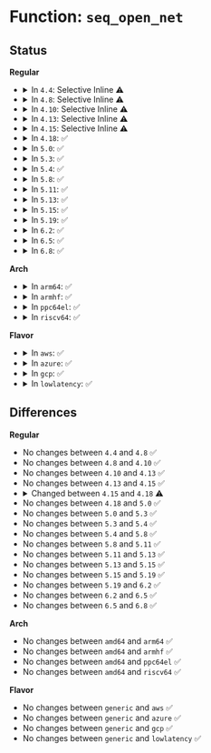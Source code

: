 # Function: <code>seq_open_net</code>

## Status
<b>Regular</b>
<ul>
<li>
<details>
<summary>In <code>4.4</code>: Selective Inline ⚠️</summary>

```c
int seq_open_net(struct inode *ino, struct file *f, const struct seq_operations *ops, int size);
```

**Collision:** Unique Global

**Inline:** Selective

**Transformation:** False

**Instances:**

```
In fs/proc/proc_net.c (ffffffff812864e0)
Location: fs/proc/proc_net.c:39
Inline: True
Direct callers:
  - net/core/sock.c:proto_seq_open
  - net/core/net-procfs.c:dev_mc_seq_open
  - net/core/net-procfs.c:ptype_seq_open
  - net/core/net-procfs.c:dev_seq_open
  - net/netlink/af_netlink.c:netlink_seq_open
  - net/netfilter/nf_log.c:nflog_open
  - net/ipv4/tcp_ipv4.c:tcp_seq_open
  - net/ipv4/raw.c:raw_v4_seq_open
  - net/ipv4/udp.c:udp_seq_open
  - net/ipv4/arp.c:arp_seq_open
  - net/ipv4/igmp.c:igmp_mcf_seq_open
  - net/ipv4/igmp.c:igmp_mc_seq_open
  - net/ipv4/fib_trie.c:fib_route_seq_open
  - net/ipv4/fib_trie.c:fib_trie_seq_open
  - net/ipv4/ping.c:ping_seq_open
  - net/ipv4/ipmr.c:ipmr_mfc_open
  - net/ipv4/ipmr.c:ipmr_vif_open
  - net/unix/af_unix.c:unix_seq_open
  - net/ipv6/anycast.c:ac6_seq_open
  - net/ipv6/addrconf.c:if6_seq_open
  - net/ipv6/ip6_fib.c:ipv6_route_open
  - net/ipv6/mcast.c:igmp6_mcf_seq_open
  - net/ipv6/mcast.c:igmp6_mc_seq_open
  - net/ipv6/ip6mr.c:ipmr_mfc_open
  - net/ipv6/ip6mr.c:ip6mr_vif_open
  - net/packet/af_packet.c:packet_seq_open
  - net/wireless/wext-proc.c:seq_open_wireless
```
**Symbols:**

```
ffffffff812864e0-ffffffff81286552: seq_open_net (STB_GLOBAL)
```
</details>
</li>
<li>
<details>
<summary>In <code>4.8</code>: Selective Inline ⚠️</summary>

```c
int seq_open_net(struct inode *ino, struct file *f, const struct seq_operations *ops, int size);
```

**Collision:** Unique Global

**Inline:** Selective

**Transformation:** False

**Instances:**

```
In fs/proc/proc_net.c (ffffffff812b3680)
Location: fs/proc/proc_net.c:39
Inline: True
Direct callers:
  - net/core/sock.c:proto_seq_open
  - net/core/net-procfs.c:dev_mc_seq_open
  - net/core/net-procfs.c:ptype_seq_open
  - net/core/net-procfs.c:dev_seq_open
  - net/netlink/af_netlink.c:netlink_seq_open
  - net/netfilter/nf_log.c:nflog_open
  - net/ipv4/tcp_ipv4.c:tcp_seq_open
  - net/ipv4/raw.c:raw_v4_seq_open
  - net/ipv4/udp.c:udp_seq_open
  - net/ipv4/arp.c:arp_seq_open
  - net/ipv4/igmp.c:igmp_mcf_seq_open
  - net/ipv4/igmp.c:igmp_mc_seq_open
  - net/ipv4/fib_trie.c:fib_route_seq_open
  - net/ipv4/fib_trie.c:fib_trie_seq_open
  - net/ipv4/ping.c:ping_seq_open
  - net/ipv4/ipmr.c:ipmr_mfc_open
  - net/ipv4/ipmr.c:ipmr_vif_open
  - net/unix/af_unix.c:unix_seq_open
  - net/ipv6/anycast.c:ac6_seq_open
  - net/ipv6/addrconf.c:if6_seq_open
  - net/ipv6/ip6_fib.c:ipv6_route_open
  - net/ipv6/mcast.c:igmp6_mcf_seq_open
  - net/ipv6/mcast.c:igmp6_mc_seq_open
  - net/ipv6/ip6mr.c:ipmr_mfc_open
  - net/ipv6/ip6mr.c:ip6mr_vif_open
  - net/packet/af_packet.c:packet_seq_open
  - net/wireless/wext-proc.c:seq_open_wireless
```
**Symbols:**

```
ffffffff812b3680-ffffffff812b36f9: seq_open_net (STB_GLOBAL)
```
</details>
</li>
<li>
<details>
<summary>In <code>4.10</code>: Selective Inline ⚠️</summary>

```c
int seq_open_net(struct inode *ino, struct file *f, const struct seq_operations *ops, int size);
```

**Collision:** Unique Global

**Inline:** Selective

**Transformation:** False

**Instances:**

```
In fs/proc/proc_net.c (ffffffff812c8ed0)
Location: fs/proc/proc_net.c:40
Inline: True
Direct callers:
  - net/core/sock.c:proto_seq_open
  - net/core/net-procfs.c:dev_mc_seq_open
  - net/core/net-procfs.c:ptype_seq_open
  - net/core/net-procfs.c:dev_seq_open
  - net/netlink/af_netlink.c:netlink_seq_open
  - net/netfilter/nf_log.c:nflog_open
  - net/ipv4/tcp_ipv4.c:tcp_seq_open
  - net/ipv4/raw.c:raw_v4_seq_open
  - net/ipv4/udp.c:udp_seq_open
  - net/ipv4/arp.c:arp_seq_open
  - net/ipv4/igmp.c:igmp_mcf_seq_open
  - net/ipv4/igmp.c:igmp_mc_seq_open
  - net/ipv4/fib_trie.c:fib_route_seq_open
  - net/ipv4/fib_trie.c:fib_trie_seq_open
  - net/ipv4/ping.c:ping_seq_open
  - net/ipv4/ipmr.c:ipmr_mfc_open
  - net/ipv4/ipmr.c:ipmr_vif_open
  - net/unix/af_unix.c:unix_seq_open
  - net/ipv6/anycast.c:ac6_seq_open
  - net/ipv6/addrconf.c:if6_seq_open
  - net/ipv6/ip6_fib.c:ipv6_route_open
  - net/ipv6/mcast.c:igmp6_mcf_seq_open
  - net/ipv6/mcast.c:igmp6_mc_seq_open
  - net/ipv6/ip6mr.c:ipmr_mfc_open
  - net/ipv6/ip6mr.c:ip6mr_vif_open
  - net/packet/af_packet.c:packet_seq_open
  - net/wireless/wext-proc.c:seq_open_wireless
```
**Symbols:**

```
ffffffff812c8ed0-ffffffff812c8f49: seq_open_net (STB_GLOBAL)
```
</details>
</li>
<li>
<details>
<summary>In <code>4.13</code>: Selective Inline ⚠️</summary>

```c
int seq_open_net(struct inode *ino, struct file *f, const struct seq_operations *ops, int size);
```

**Collision:** Unique Global

**Inline:** Selective

**Transformation:** False

**Instances:**

```
In fs/proc/proc_net.c (ffffffff812d61d0)
Location: fs/proc/proc_net.c:41
Inline: True
Direct callers:
  - net/core/sock.c:proto_seq_open
  - net/core/net-procfs.c:dev_mc_seq_open
  - net/core/net-procfs.c:ptype_seq_open
  - net/core/net-procfs.c:dev_seq_open
  - net/netlink/af_netlink.c:netlink_seq_open
  - net/netfilter/nf_log.c:nflog_open
  - net/ipv4/tcp_ipv4.c:tcp_seq_open
  - net/ipv4/raw.c:raw_v4_seq_open
  - net/ipv4/udp.c:udp_seq_open
  - net/ipv4/arp.c:arp_seq_open
  - net/ipv4/igmp.c:igmp_mcf_seq_open
  - net/ipv4/igmp.c:igmp_mc_seq_open
  - net/ipv4/fib_trie.c:fib_route_seq_open
  - net/ipv4/fib_trie.c:fib_trie_seq_open
  - net/ipv4/ping.c:ping_seq_open
  - net/ipv4/ipmr.c:ipmr_mfc_open
  - net/ipv4/ipmr.c:ipmr_vif_open
  - net/unix/af_unix.c:unix_seq_open
  - net/ipv6/anycast.c:ac6_seq_open
  - net/ipv6/addrconf.c:if6_seq_open
  - net/ipv6/ip6_fib.c:ipv6_route_open
  - net/ipv6/mcast.c:igmp6_mcf_seq_open
  - net/ipv6/mcast.c:igmp6_mc_seq_open
  - net/ipv6/ip6mr.c:ipmr_mfc_open
  - net/ipv6/ip6mr.c:ip6mr_vif_open
  - net/packet/af_packet.c:packet_seq_open
  - net/wireless/wext-proc.c:seq_open_wireless
```
**Symbols:**

```
ffffffff812d61d0-ffffffff812d6262: seq_open_net (STB_GLOBAL)
```
</details>
</li>
<li>
<details>
<summary>In <code>4.15</code>: Selective Inline ⚠️</summary>

```c
int seq_open_net(struct inode *ino, struct file *f, const struct seq_operations *ops, int size);
```

**Collision:** Unique Global

**Inline:** Selective

**Transformation:** False

**Instances:**

```
In fs/proc/proc_net.c (ffffffff812faa10)
Location: fs/proc/proc_net.c:41
Inline: True
Direct callers:
  - net/core/sock.c:proto_seq_open
  - net/core/net-procfs.c:dev_mc_seq_open
  - net/core/net-procfs.c:ptype_seq_open
  - net/core/net-procfs.c:dev_seq_open
  - net/netlink/af_netlink.c:netlink_seq_open
  - net/netfilter/nf_log.c:nflog_open
  - net/ipv4/tcp_ipv4.c:tcp_seq_open
  - net/ipv4/raw.c:raw_v4_seq_open
  - net/ipv4/udp.c:udp_seq_open
  - net/ipv4/arp.c:arp_seq_open
  - net/ipv4/igmp.c:igmp_mcf_seq_open
  - net/ipv4/igmp.c:igmp_mc_seq_open
  - net/ipv4/fib_trie.c:fib_route_seq_open
  - net/ipv4/fib_trie.c:fib_trie_seq_open
  - net/ipv4/ping.c:ping_seq_open
  - net/ipv4/ipmr.c:ipmr_mfc_open
  - net/ipv4/ipmr.c:ipmr_vif_open
  - net/unix/af_unix.c:unix_seq_open
  - net/ipv6/anycast.c:ac6_seq_open
  - net/ipv6/addrconf.c:if6_seq_open
  - net/ipv6/ip6_fib.c:ipv6_route_open
  - net/ipv6/mcast.c:igmp6_mcf_seq_open
  - net/ipv6/mcast.c:igmp6_mc_seq_open
  - net/ipv6/ip6mr.c:ipmr_mfc_open
  - net/ipv6/ip6mr.c:ip6mr_vif_open
  - net/packet/af_packet.c:packet_seq_open
  - net/wireless/wext-proc.c:seq_open_wireless
```
**Symbols:**

```
ffffffff812faa10-ffffffff812faaa2: seq_open_net (STB_GLOBAL)
```
</details>
</li>
<li>
<details>
<summary>In <code>4.18</code>: ✅</summary>

```c
int seq_open_net(struct inode *inode, struct file *file);
```

**Collision:** Unique Static

**Inline:** No

**Transformation:** False

**Instances:**

```
In fs/proc/proc_net.c (ffffffff81327e50)
Location: fs/proc/proc_net.c:41
Inline: False
```
**Symbols:**

```
ffffffff81327e50-ffffffff81327f45: seq_open_net (STB_LOCAL)
```
</details>
</li>
<li>
<details>
<summary>In <code>5.0</code>: ✅</summary>

```c
int seq_open_net(struct inode *inode, struct file *file);
```

**Collision:** Unique Static

**Inline:** No

**Transformation:** False

**Instances:**

```
In fs/proc/proc_net.c (ffffffff8133f040)
Location: fs/proc/proc_net.c:57
Inline: False
```
**Symbols:**

```
ffffffff8133f040-ffffffff8133f135: seq_open_net (STB_LOCAL)
```
</details>
</li>
<li>
<details>
<summary>In <code>5.3</code>: ✅</summary>

```c
int seq_open_net(struct inode *inode, struct file *file);
```

**Collision:** Unique Static

**Inline:** No

**Transformation:** False

**Instances:**

```
In fs/proc/proc_net.c (ffffffff813673a0)
Location: fs/proc/proc_net.c:58
Inline: False
```
**Symbols:**

```
ffffffff813673a0-ffffffff81367462: seq_open_net (STB_LOCAL)
```
</details>
</li>
<li>
<details>
<summary>In <code>5.4</code>: ✅</summary>

```c
int seq_open_net(struct inode *inode, struct file *file);
```

**Collision:** Unique Static

**Inline:** No

**Transformation:** False

**Instances:**

```
In fs/proc/proc_net.c (ffffffff8137f620)
Location: fs/proc/proc_net.c:58
Inline: False
```
**Symbols:**

```
ffffffff8137f620-ffffffff8137f6e2: seq_open_net (STB_LOCAL)
```
</details>
</li>
<li>
<details>
<summary>In <code>5.8</code>: ✅</summary>

```c
int seq_open_net(struct inode *inode, struct file *file);
```

**Collision:** Unique Static

**Inline:** No

**Transformation:** False

**Instances:**

```
In fs/proc/proc_net.c (ffffffff813c9ab0)
Location: fs/proc/proc_net.c:58
Inline: False
```
**Symbols:**

```
ffffffff813c9ab0-ffffffff813c9b71: seq_open_net (STB_LOCAL)
```
</details>
</li>
<li>
<details>
<summary>In <code>5.11</code>: ✅</summary>

```c
int seq_open_net(struct inode *inode, struct file *file);
```

**Collision:** Unique Static

**Inline:** No

**Transformation:** False

**Instances:**

```
In fs/proc/proc_net.c (ffffffff813db6d0)
Location: fs/proc/proc_net.c:42
Inline: False
```
**Symbols:**

```
ffffffff813db6d0-ffffffff813db7da: seq_open_net (STB_LOCAL)
```
</details>
</li>
<li>
<details>
<summary>In <code>5.13</code>: ✅</summary>

```c
int seq_open_net(struct inode *inode, struct file *file);
```

**Collision:** Unique Static

**Inline:** No

**Transformation:** False

**Instances:**

```
In fs/proc/proc_net.c (ffffffff813e2600)
Location: fs/proc/proc_net.c:42
Inline: False
```
**Symbols:**

```
ffffffff813e2600-ffffffff813e26fe: seq_open_net (STB_LOCAL)
```
</details>
</li>
<li>
<details>
<summary>In <code>5.15</code>: ✅</summary>

```c
int seq_open_net(struct inode *inode, struct file *file);
```

**Collision:** Unique Static

**Inline:** No

**Transformation:** False

**Instances:**

```
In fs/proc/proc_net.c (ffffffff81434110)
Location: fs/proc/proc_net.c:42
Inline: False
```
**Symbols:**

```
ffffffff81434110-ffffffff8143420e: seq_open_net (STB_LOCAL)
```
</details>
</li>
<li>
<details>
<summary>In <code>5.19</code>: ✅</summary>

```c
int seq_open_net(struct inode *inode, struct file *file);
```

**Collision:** Unique Static

**Inline:** No

**Transformation:** False

**Instances:**

```
In fs/proc/proc_net.c (ffffffff814ae190)
Location: fs/proc/proc_net.c:42
Inline: False
```
**Symbols:**

```
ffffffff814ae190-ffffffff814ae2a4: seq_open_net (STB_LOCAL)
```
</details>
</li>
<li>
<details>
<summary>In <code>6.2</code>: ✅</summary>

```c
int seq_open_net(struct inode *inode, struct file *file);
```

**Collision:** Unique Static

**Inline:** No

**Transformation:** False

**Instances:**

```
In fs/proc/proc_net.c (ffffffff81544770)
Location: fs/proc/proc_net.c:39
Inline: False
```
**Symbols:**

```
ffffffff81544770-ffffffff81544884: seq_open_net (STB_LOCAL)
```
</details>
</li>
<li>
<details>
<summary>In <code>6.5</code>: ✅</summary>

```c
int seq_open_net(struct inode *inode, struct file *file);
```

**Collision:** Unique Static

**Inline:** No

**Transformation:** False

**Instances:**

```
In fs/proc/proc_net.c (ffffffff8157c370)
Location: fs/proc/proc_net.c:39
Inline: False
```
**Symbols:**

```
ffffffff8157c370-ffffffff8157c480: seq_open_net (STB_LOCAL)
```
</details>
</li>
<li>
<details>
<summary>In <code>6.8</code>: ✅</summary>

```c
int seq_open_net(struct inode *inode, struct file *file);
```

**Collision:** Unique Static

**Inline:** No

**Transformation:** False

**Instances:**

```
In fs/proc/proc_net.c (ffffffff815b4c80)
Location: fs/proc/proc_net.c:39
Inline: False
```
**Symbols:**

```
ffffffff815b4c80-ffffffff815b4d90: seq_open_net (STB_LOCAL)
```
</details>
</li>
</ul>
<b>Arch</b>
<ul>
<li>
<details>
<summary>In <code>arm64</code>: ✅</summary>

```c
int seq_open_net(struct inode *inode, struct file *file);
```

**Collision:** Unique Static

**Inline:** No

**Transformation:** False

**Instances:**

```
In fs/proc/proc_net.c (ffff80001044cde8)
Location: fs/proc/proc_net.c:58
Inline: False
```
**Symbols:**

```
ffff80001044cde8-ffff80001044cee4: seq_open_net (STB_LOCAL)
```
</details>
</li>
<li>
<details>
<summary>In <code>armhf</code>: ✅</summary>

```c
int seq_open_net(struct inode *inode, struct file *file);
```

**Collision:** Unique Static

**Inline:** No

**Transformation:** False

**Instances:**

```
In fs/proc/proc_net.c (c06114e4)
Location: fs/proc/proc_net.c:58
Inline: False
```
**Symbols:**

```
c06114e4-c06115e8: seq_open_net (STB_LOCAL)
```
</details>
</li>
<li>
<details>
<summary>In <code>ppc64el</code>: ✅</summary>

```c
int seq_open_net(struct inode *inode, struct file *file);
```

**Collision:** Unique Static

**Inline:** No

**Transformation:** False

**Instances:**

```
In fs/proc/proc_net.c (c000000000564420)
Location: fs/proc/proc_net.c:58
Inline: False
```
**Symbols:**

```
c000000000564420-c00000000056459c: seq_open_net (STB_LOCAL)
```
</details>
</li>
<li>
<details>
<summary>In <code>riscv64</code>: ✅</summary>

```c
int seq_open_net(struct inode *inode, struct file *file);
```

**Collision:** Unique Static

**Inline:** No

**Transformation:** False

**Instances:**

```
In fs/proc/proc_net.c (ffffffe0002e1b8e)
Location: fs/proc/proc_net.c:58
Inline: False
```
**Symbols:**

```
ffffffe0002e1b8e-ffffffe0002e1c3e: seq_open_net (STB_LOCAL)
```
</details>
</li>
</ul>
<b>Flavor</b>
<ul>
<li>
<details>
<summary>In <code>aws</code>: ✅</summary>

```c
int seq_open_net(struct inode *inode, struct file *file);
```

**Collision:** Unique Static

**Inline:** No

**Transformation:** False

**Instances:**

```
In fs/proc/proc_net.c (ffffffff81377c00)
Location: fs/proc/proc_net.c:58
Inline: False
```
**Symbols:**

```
ffffffff81377c00-ffffffff81377cc2: seq_open_net (STB_LOCAL)
```
</details>
</li>
<li>
<details>
<summary>In <code>azure</code>: ✅</summary>

```c
int seq_open_net(struct inode *inode, struct file *file);
```

**Collision:** Unique Static

**Inline:** No

**Transformation:** False

**Instances:**

```
In fs/proc/proc_net.c (ffffffff813686d0)
Location: fs/proc/proc_net.c:58
Inline: False
```
**Symbols:**

```
ffffffff813686d0-ffffffff81368792: seq_open_net (STB_LOCAL)
```
</details>
</li>
<li>
<details>
<summary>In <code>gcp</code>: ✅</summary>

```c
int seq_open_net(struct inode *inode, struct file *file);
```

**Collision:** Unique Static

**Inline:** No

**Transformation:** False

**Instances:**

```
In fs/proc/proc_net.c (ffffffff813756d0)
Location: fs/proc/proc_net.c:58
Inline: False
```
**Symbols:**

```
ffffffff813756d0-ffffffff81375792: seq_open_net (STB_LOCAL)
```
</details>
</li>
<li>
<details>
<summary>In <code>lowlatency</code>: ✅</summary>

```c
int seq_open_net(struct inode *inode, struct file *file);
```

**Collision:** Unique Static

**Inline:** No

**Transformation:** False

**Instances:**

```
In fs/proc/proc_net.c (ffffffff81389170)
Location: fs/proc/proc_net.c:58
Inline: False
```
**Symbols:**

```
ffffffff81389170-ffffffff81389232: seq_open_net (STB_LOCAL)
```
</details>
</li>
</ul>

## Differences
<b>Regular</b>
<ul>
<li>
No changes between <code>4.4</code> and <code>4.8</code> ✅
</li>
<li>
No changes between <code>4.8</code> and <code>4.10</code> ✅
</li>
<li>
No changes between <code>4.10</code> and <code>4.13</code> ✅
</li>
<li>
No changes between <code>4.13</code> and <code>4.15</code> ✅
</li>
<li>
<details>
<summary>Changed between <code>4.15</code> and <code>4.18</code> ⚠️</summary>
<ul>
<li>
<b>Param added. </b>
<code>struct inode *inode</code>
</li>
<li>
<b>Param added. </b>
<code>struct file *file</code>
</li>
<li>
<b>Param removed. </b>
<code>struct inode *ino</code>
</li>
<li>
<b>Param removed. </b>
<code>struct file *f</code>
</li>
<li>
<b>Param removed. </b>
<code>const struct seq_operations *ops</code>
</li>
<li>
<b>Param removed. </b>
<code>int size</code>
</li>
</ul>
</details>
</li>
<li>
No changes between <code>4.18</code> and <code>5.0</code> ✅
</li>
<li>
No changes between <code>5.0</code> and <code>5.3</code> ✅
</li>
<li>
No changes between <code>5.3</code> and <code>5.4</code> ✅
</li>
<li>
No changes between <code>5.4</code> and <code>5.8</code> ✅
</li>
<li>
No changes between <code>5.8</code> and <code>5.11</code> ✅
</li>
<li>
No changes between <code>5.11</code> and <code>5.13</code> ✅
</li>
<li>
No changes between <code>5.13</code> and <code>5.15</code> ✅
</li>
<li>
No changes between <code>5.15</code> and <code>5.19</code> ✅
</li>
<li>
No changes between <code>5.19</code> and <code>6.2</code> ✅
</li>
<li>
No changes between <code>6.2</code> and <code>6.5</code> ✅
</li>
<li>
No changes between <code>6.5</code> and <code>6.8</code> ✅
</li>
</ul>
<b>Arch</b>
<ul>
<li>
No changes between <code>amd64</code> and <code>arm64</code> ✅
</li>
<li>
No changes between <code>amd64</code> and <code>armhf</code> ✅
</li>
<li>
No changes between <code>amd64</code> and <code>ppc64el</code> ✅
</li>
<li>
No changes between <code>amd64</code> and <code>riscv64</code> ✅
</li>
</ul>
<b>Flavor</b>
<ul>
<li>
No changes between <code>generic</code> and <code>aws</code> ✅
</li>
<li>
No changes between <code>generic</code> and <code>azure</code> ✅
</li>
<li>
No changes between <code>generic</code> and <code>gcp</code> ✅
</li>
<li>
No changes between <code>generic</code> and <code>lowlatency</code> ✅
</li>
</ul>
